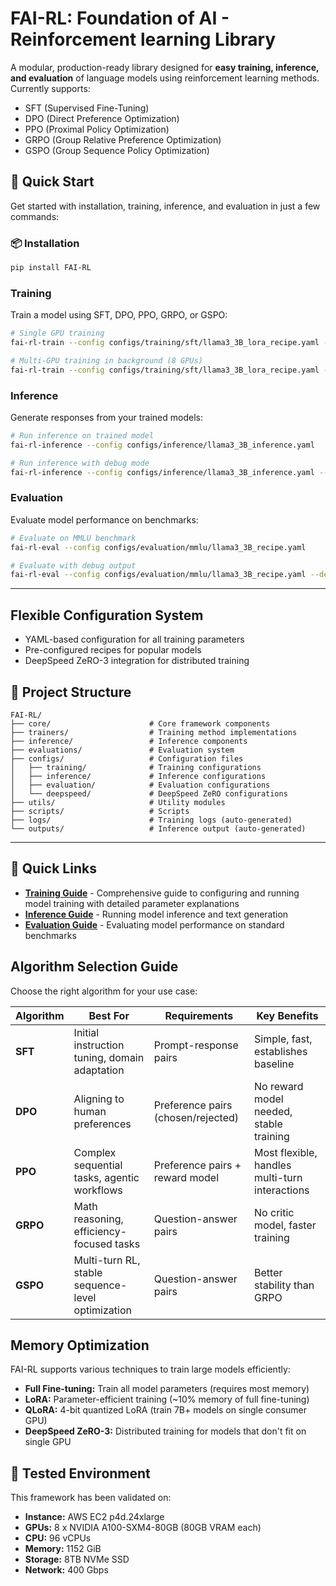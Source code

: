 # FAI-RL: Foundation of AI - Reinforcement learning Library

A modular, production-ready library designed for **easy training, inference, and evaluation** of language models using reinforcement learning methods. Currently supports: 
- SFT (Supervised Fine-Tuning)
- DPO (Direct Preference Optimization)
- PPO (Proximal Policy Optimization)
- GRPO (Group Relative Preference Optimization)
- GSPO (Group Sequence Policy Optimization)

## 🚀 Quick Start

Get started with installation, training, inference, and evaluation in just a few commands:

### 📦 Installation

```bash
pip install FAI-RL
```


### Training

Train a model using SFT, DPO, PPO, GRPO, or GSPO:

```bash
# Single GPU training
fai-rl-train --config configs/training/sft/llama3_3B_lora_recipe.yaml --num-gpus 1

# Multi-GPU training in background (8 GPUs)
fai-rl-train --config configs/training/sft/llama3_3B_lora_recipe.yaml --num-gpus 8 --nohup
```

### Inference

Generate responses from your trained models:

```bash
# Run inference on trained model
fai-rl-inference --config configs/inference/llama3_3B_inference.yaml

# Run inference with debug mode
fai-rl-inference --config configs/inference/llama3_3B_inference.yaml --debug
```

### Evaluation

Evaluate model performance on benchmarks:

```bash
# Evaluate on MMLU benchmark
fai-rl-eval --config configs/evaluation/mmlu/llama3_3B_recipe.yaml

# Evaluate with debug output
fai-rl-eval --config configs/evaluation/mmlu/llama3_3B_recipe.yaml --debug
```

-----

## Flexible Configuration System
* YAML-based configuration for all training parameters
* Pre-configured recipes for popular models
* DeepSpeed ZeRO-3 integration for distributed training


## 📁 Project Structure

```
FAI-RL/
├── core/                      # Core framework components
├── trainers/                  # Training method implementations
├── inference/                 # Inference components
├── evaluations/               # Evaluation system
├── configs/                   # Configuration files
│   ├── training/              # Training configurations
│   ├── inference/             # Inference configurations
│   ├── evaluation/            # Evaluation configurations
│   └── deepspeed/             # DeepSpeed ZeRO configurations
├── utils/                     # Utility modules
├── scripts/                   # Scripts
├── logs/                      # Training logs (auto-generated)
└── outputs/                   # Inference output (auto-generated)
```

-----

## 🔗 Quick Links

* **[Training Guide](./trainers/README.md)** - Comprehensive guide to configuring and running model training with detailed parameter explanations
* **[Inference Guide](./inference/README.md)** - Running model inference and text generation
* **[Evaluation Guide](./evaluations/README.md)** - Evaluating model performance on standard benchmarks

## Algorithm Selection Guide

Choose the right algorithm for your use case:

| Algorithm | Best For | Requirements | Key Benefits |
|-----------|----------|--------------|--------------|
| **SFT** | Initial instruction tuning, domain adaptation | Prompt-response pairs | Simple, fast, establishes baseline |
| **DPO** | Aligning to human preferences | Preference pairs (chosen/rejected) | No reward model needed, stable training |
| **PPO** | Complex sequential tasks, agentic workflows | Preference pairs + reward model | Most flexible, handles multi-turn interactions |
| **GRPO** | Math reasoning, efficiency-focused tasks | Question-answer pairs | No critic model, faster training |
| **GSPO** | Multi-turn RL, stable sequence-level optimization | Question-answer pairs | Better stability than GRPO |

## Memory Optimization

FAI-RL supports various techniques to train large models efficiently:

* **Full Fine-tuning:** Train all model parameters (requires most memory)
* **LoRA:** Parameter-efficient training (~10% memory of full fine-tuning)
* **QLoRA:** 4-bit quantized LoRA (train 7B+ models on single consumer GPU)
* **DeepSpeed ZeRO-3:** Distributed training for models that don't fit on single GPU

## 🧪 Tested Environment

This framework has been validated on:

* **Instance:** AWS EC2 p4d.24xlarge
* **GPUs:** 8 x NVIDIA A100-SXM4-80GB (80GB VRAM each)
* **CPU:** 96 vCPUs
* **Memory:** 1152 GiB
* **Storage:** 8TB NVMe SSD
* **Network:** 400 Gbps